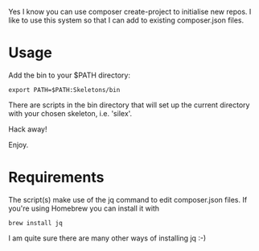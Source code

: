 Yes I know you can use composer create-project to initialise new repos. I like to use this system so that I can add to existing composer.json files.

# Usage

Add the bin to your $PATH directory:

    export PATH=$PATH:Skeletons/bin

There are scripts in the bin directory that will set up the current directory with your chosen skeleton, i.e. 'silex'.

Hack away!

Enjoy.

# Requirements

The script(s) make use of the jq command to edit composer.json files. If you're using Homebrew you can install it with

    brew install jq

I am quite sure there are many other ways of installing jq :-)
